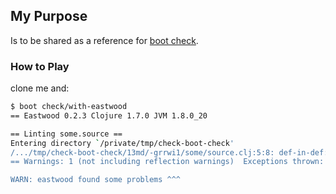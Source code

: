 ## My Purpose

Is to be shared as a reference for [boot check](https://github.com/tolitius/boot-check).

### How to Play

clone me and:

```bash
$ boot check/with-eastwood
== Eastwood 0.2.3 Clojure 1.7.0 JVM 1.8.0_20

== Linting some.source ==
Entering directory `/private/tmp/check-boot-check'
/.../tmp/check-boot-check/13md/-grrwi1/some/source.clj:5:8: def-in-def: There is a def of a nested inside def nested-def
== Warnings: 1 (not including reflection warnings)  Exceptions thrown: 0

WARN: eastwood found some problems ^^^
```
